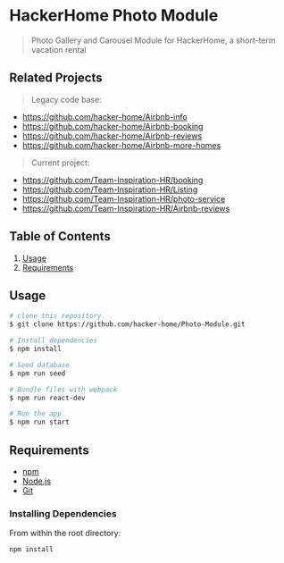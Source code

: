 # HackerHome Photo Module

> Photo Gallery and Carousel Module for HackerHome, a short-term vacation rental

## Related Projects

> Legacy code base:
  - https://github.com/hacker-home/Airbnb-info
  - https://github.com/hacker-home/Airbnb-booking
  - https://github.com/hacker-home/Airbnb-reviews
  - https://github.com/hacker-home/Airbnb-more-homes
> Current project:
  - https://github.com/Team-Inspiration-HR/booking
  - https://github.com/Team-Inspiration-HR/Listing
  - https://github.com/Team-Inspiration-HR/photo-service
  - https://github.com/Team-Inspiration-HR/Airbnb-reviews

## Table of Contents

1. [Usage](#Usage)
2. [Requirements](#requirements)

## Usage

```bash
# clone this repository
$ git clone https://github.com/hacker-home/Photo-Module.git

# Install dependencies
$ npm install

# Seed database
$ npm run seed

# Bundle files with webpack
$ npm run react-dev

# Run the app
$ npm run start
```

## Requirements

- [npm](http://npmjs.com)
- [Node.js](https://nodejs.org/en/download/)
- [Git](https://git-scm.com)

### Installing Dependencies

From within the root directory:

```sh
npm install
```

